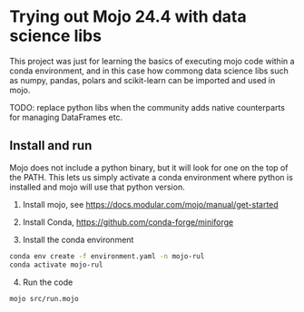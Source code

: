 # Trying out Mojo 24.4 with data science libs
This project was just for learning the basics of executing mojo code within a conda environment,
and in this case how commong data science libs such as numpy, pandas, polars and scikit-learn
can be imported and used in mojo.

TODO: replace python libs when the community adds native counterparts for managing DataFrames etc.

## Install and run
Mojo does not include a python binary, but it will look for one on the top of the PATH. This lets us simply activate a conda environment where python is installed and mojo will use that python version.

1. Install mojo, see https://docs.modular.com/mojo/manual/get-started

2. Install Conda, https://github.com/conda-forge/miniforge

3. Install the conda environment
```bash
conda env create -f environment.yaml -n mojo-rul
conda activate mojo-rul
```

4. Run the code
```bash
mojo src/run.mojo
```